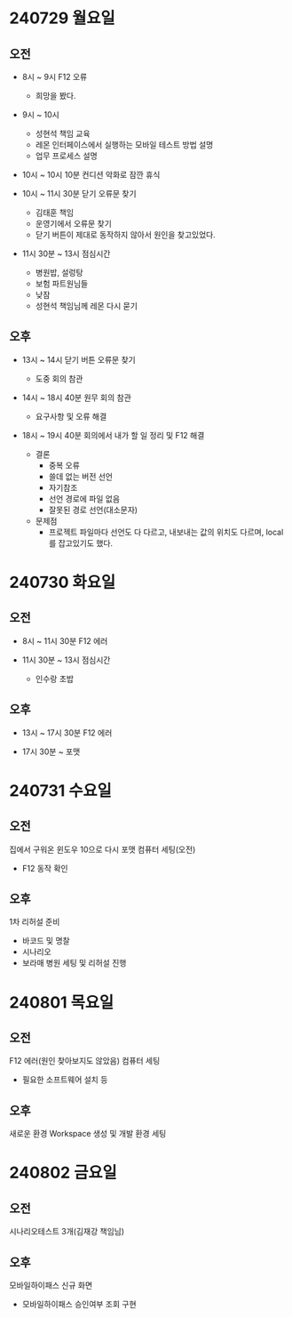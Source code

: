 # 240729 월요일
## 오전
- 8시 ~ 9시 F12 오류
    - 희망을 봤다.

- 9시 ~ 10시 
    - 성현석 책임 교육
    - 레몬 인터페이스에서 실행하는 모바일 테스트 방법 설명
    - 업무 프로세스 설명

- 10시 ~ 10시 10분 컨디션 악화로 잠깐 휴식

- 10시 ~ 11시 30분 닫기 오류문 찾기
    - 김태훈 책임
    - 운영기에서 오류문 찾기
    - 닫기 버튼이 제대로 동작하지 않아서 원인을 찾고있었다.

- 11시 30분 ~ 13시 점심시간
    - 병원밥, 설렁탕 
    - 보험 파트원님들
    - 낮잠
    - 성현석 책임님께 레몬 다시 묻기

## 오후
- 13시 ~ 14시 닫기 버튼 오류문 찾기
    - 도중 회의 참관

- 14시 ~ 18시 40분 원무 회의 참관
    - 요구사항 및 오류 해결

- 18시 ~ 19시 40분 회의에서 내가 할 일 정리 및 F12 해결
    - 결론
        - 중복 오류
        - 쓸데 없는 버전 선언
        - 자기참조
        - 선언 경로에 파일 없음
        - 잘못된 경로 선언(대소문자)
    - 문제점
        - 프로젝트 파일마다 선언도 다 다르고, 내보내는 값의 위치도 다르며, local를 잡고있기도 했다.
        


# 240730 화요일
## 오전
- 8시 ~ 11시 30분 F12 에러

- 11시 30분 ~ 13시 점심시간
    - 인수랑 초밥


## 오후
- 13시 ~ 17시 30분 F12 에러

- 17시 30분 ~ 포맷


# 240731 수요일
## 오전
집에서 구워온 윈도우 10으로 다시 포맷
컴퓨터 세팅(오전)
- F12 동작 확인


## 오후
1차 리허설 준비
- 바코드 및 명찰
- 시나리오 
- 보라매 병원 세팅 및 리허설 진행


# 240801 목요일
## 오전
F12 에러(원인 찾아보지도 않았음)
컴퓨터 세팅
- 필요한 소프트웨어 설치 등

## 오후
새로운 환경 Workspace 생성 및 개발 환경 세팅

# 240802 금요일
## 오전
시나리오테스트 3개(김재강 책임님)
## 오후
모바일하이패스 신규 화면
- 모바일하이패스 승인여부 조회 구현
